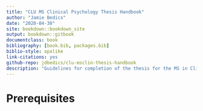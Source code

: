 ```yaml
--- 
title: "CLU MS Clinical Psychology Thesis Handbook"
author: "Jamie Bedics"
date: "2020-04-30"
site: bookdown::bookdown_site
output: bookdown::gitbook
documentclass: book
bibliography: [book.bib, packages.bib]
biblio-style: apalike
link-citations: yes
github-repo: jdbedics/clu-msclin-thesis-handbook
description: "Guidelines for completion of the thesis for the MS in Clinical Psychology Program at CLU."
---
```


# Prerequisites

